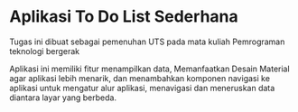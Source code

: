 # Aplikasi To Do List Sederhana

Tugas ini dibuat sebagai pemenuhan UTS pada mata kuliah Pemrograman teknologi bergerak

Aplikasi ini memiliki fitur menampilkan data, Memanfaatkan Desain Material agar aplikasi lebih menarik, dan menambahkan komponen navigasi ke aplikasi untuk mengatur alur aplikasi, menavigasi dan meneruskan data diantara layar yang berbeda.
